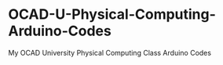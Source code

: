# OCAD-U-Physical-Computing-Arduino-Codes
My OCAD University Physical Computing Class Arduino Codes
